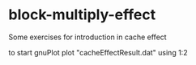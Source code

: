 # block-multiply-effect

Some exercises for introduction in cache effect

to start gnuPlot
plot "cacheEffectResult.dat" using 1:2

